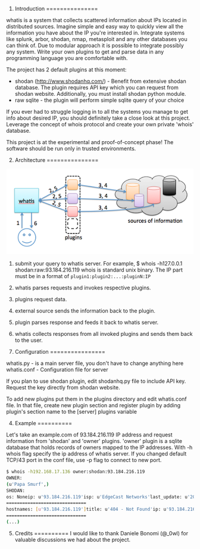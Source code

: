 1. Introduction
===============

whatis is a system that collects scattered information about IPs located in distributed sources. Imagine simple and easy way to quickly view all the information you have about the IP you're interested in. Integrate systems like splunk, arbor, shodan, nmap, metasploit and any other databases you can think of. Due to modular approach it is possible to integrate possibly any system. Write your own plugins to get and parse data in any programming language you are comfortable with. 

The project has 2 default plugins at this moment:
* shodan (http://www.shodanhq.com/) - Benefit from extensive shodan database. The plugin requires API key which you can request from shodan website. Additionally, you must install shodan python module.
* raw sqlite - the plugin will perform simple sqlite query of your choice

If you ever had to struggle logging in to all the systems you manage to get info about desired IP, you should definitely take a close look at this project. Leverage the concept of whois protocol and create your own private 'whois' database. 

This project is at the experimental and proof-of-concept phase! The software should be run only in trusted environments. 

2. Architecture
===============

![Arch](img/arch.png)

1. submit your query to whatis server. For example, $ whois -h127.0.0.1 shodan:raw:93.184.216.119 whois is standard unix binary. The IP part must be in a format of ```plugin1:plugin2:...:pluginN:IP```
2. whatis parses requests and invokes respective plugins.
3. plugins request data.
4. external source sends the information back to the plugin.
5. plugin parses response and feeds it back to whatis server.
6. whatis collects responses from all invoked plugins and sends them back to the user.

3. Configuration
================

whatis.py - is a main server file, you don't have to change anything here
whatis.conf - Configuration file for server

If you plan to use shodan plugin, edit shodanhq.py file to include API key. Request the key directly from shodan website.  

To add new plugins put them in the plugins directory and edit whatis.conf file. In that file, create new plugin section and register plugin by adding plugin's section name to the [server] plugins variable

4. Example
==========

Let's take an example.com of 93.184.216.119 IP address and request information from 'shodan' and 'owner' plugins. 'owner' plugin is a sqlite database that holds records of owners mapped to the IP addresses. 
With -h whois flag specify the ip address of whatis server. If you changed default TCP/43 port in the conf file, use -p flag to connect to new port. 

```bash
$ whois -h192.168.17.136 owner:shodan:93.184.216.119
OWNER:
(u'Papa Smurf',)
SHODAN:
os: Noneip: u'93.184.216.119'isp: u'EdgeCast Networks'last_update: u'2010-08-28T20:35:18.334000'hostnames: [u'93.184.216.119']location: {u'city': None, u'region_name': None, u'area_code': None, u'longitude': -97.0, u'country_code3': u'USA', u'latitude': 38.0, u'postal_code': None, u'dma_code': None, u'country_code': u'US', u'country_name': u'United States'}timestamp: u'28.08.2010'org: u'EdgeCast Networks'banner: u'HTTP/1.0 404 Not Found\r\nContent-Type: text/html\r\nDate: Sat, 28 Aug 2010 20:35:29 GMT\r\nServer: ECS (dca/5327)\r\nContent-Length: 345\r\n\r\n'port: 80opts: {}
==============================
hostnames: [u'93.184.216.119']title: u'404 - Not Found'ip: u'93.184.216.119'isp: u'EdgeCast Networks'last_update: u'2013-02-25T10:16:44.797363'banner: u'HTTP/1.0 404 Not Found\r\nContent-Type: text/html\r\nDate: Mon, 25 Feb 2013 10:16:44 GMT\r\nServer: ECS (cpm/F845)\r\nContent-Length: 345\r\n\r\n'html: u'<?xml version="1.0" encoding="iso-8859-1"?>\n<!DOCTYPE html PUBLIC "-//W3C//DTD XHTML 1.0 Transitional//EN"\n         "http://www.w3.org/TR/xhtml1/DTD/xhtml1-transitional.dtd">\n<html xmlns="http://www.w3.org/1999/xhtml" xml:lang="en" lang="en">\n\t<head>\n\t\t<title>404 - Not Found</title>\n\t</head>\n\t<body>\n\t\t<h1>404 - Not Found</h1>\n\t</body>\n</html>\n'link: u'Ethernet or modem'location: {u'city': None, u'region_name': None, u'area_code': None, u'longitude': -97.0, u'country_code3': u'USA', u'latitude': 38.0, u'postal_code': None, u'dma_code': None, u'country_code': u'US', u'country_name': u'United States'}timestamp: u'25.02.2013'org: u'EdgeCast Networks'os: u'Linux 3.x'port: 443opts: {}
==============================
(...)
```

5. Credits
==========
I would like to thank Daniele Bonomi (@_0wl) for valuable discussions we had about the project. 

